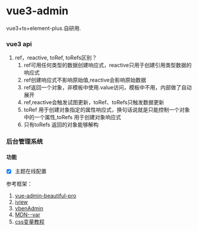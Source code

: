 # vue3-admin
vue3+ts+element-plus.自研用.

### vue3 api

1. ref，reactive, toRef, toRefs区别？
    1. ref可用任何类型的数据创建响应式，reactive只用于创建引用类型数据的响应式
    2. ref创建响应式不影响原始值,reactive会影响原始数据
    3. ref返回一个对象，非模板中使用.value访问，模板中不用，内部做了自动展开
    4. ref,reactive会触发试图更新，toRef、toRefs只触发数据更新
    5. toRef 用于创建对象指定的属性响应式，换句话说就是只能控制一个对象中的一个属性,toRefs 用于创建对象响应式
    6. 只有toRefs 返回的对象能够解构


### 后台管理系统

#### 功能

- [x] 主题在线配置


参考框架：

1. [vue-admin-beautiful-pro
](https://chu1204505056.gitee.io/admin-pro/#/index)
2. [iview](https://adminpro.iviewui.com)
3. [vbenAdmin](https://vvbin.cn/next/#/dashboard/analysis)
4. [MDN--var](https://developer.mozilla.org/zh-CN/docs/Web/CSS/var())
5. [css变量教程](https://www.ruanyifeng.com/blog/2017/05/css-variables.html)
